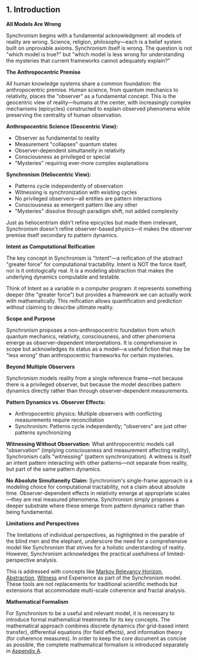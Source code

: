 ## 1. Introduction

**All Models Are Wrong**

Synchronism begins with a fundamental acknowledgment: all models of reality are wrong. Science, religion, philosophy—each is a belief system built on unprovable axioms. Synchronism itself is wrong. The question is not "which model is true?" but "which model is less wrong for understanding the mysteries that current frameworks cannot adequately explain?"

**The Anthropocentric Premise**

All human knowledge systems share a common foundation: the anthropocentric premise. Human science, from quantum mechanics to relativity, places the "observer" as a fundamental concept. This is the geocentric view of reality—humans at the center, with increasingly complex mechanisms (epicycles) constructed to explain observed phenomena while preserving the centrality of human observation.

**Anthropocentric Science (Geocentric View):**
- Observer as fundamental to reality
- Measurement "collapses" quantum states
- Observer-dependent simultaneity in relativity
- Consciousness as privileged or special
- "Mysteries" requiring ever-more complex explanations

**Synchronism (Heliocentric View):**
- Patterns cycle independently of observation
- Witnessing is synchronization with existing cycles
- No privileged observers—all entities are pattern interactions
- Consciousness as emergent pattern like any other
- "Mysteries" dissolve through paradigm shift, not added complexity

Just as heliocentrism didn't refine epicycles but made them irrelevant, Synchronism doesn't refine observer-based physics—it makes the observer premise itself secondary to pattern dynamics.

**Intent as Computational Reification**

The key concept in Synchronism is "Intent"—a reification of the abstract "greater force" for computational tractability. Intent is NOT the force itself, nor is it ontologically real. It is a modeling abstraction that makes the underlying dynamics computable and testable.

Think of Intent as a variable in a computer program: it represents something deeper (the "greater force") but provides a framework we can actually work with mathematically. This reification allows quantification and prediction without claiming to describe ultimate reality.

**Scope and Purpose**

Synchronism proposes a non-anthropocentric foundation from which quantum mechanics, relativity, consciousness, and other phenomena emerge as observer-dependent interpretations. It is comprehensive in scope but acknowledges its status as a model—a useful fiction that may be "less wrong" than anthropocentric frameworks for certain mysteries.

**Beyond Multiple Observers**

Synchronism models reality from a single reference frame—not because there is a privileged observer, but because the model describes pattern dynamics directly rather than through observer-dependent measurements.

**Pattern Dynamics vs. Observer Effects:**
- Anthropocentric physics: Multiple observers with conflicting measurements require reconciliation
- Synchronism: Patterns cycle independently; "observers" are just other patterns synchronizing

**Witnessing Without Observation:**
What anthropocentric models call "observation" (implying consciousness and measurement affecting reality), Synchronism calls "witnessing" (pattern synchronization). A witness is itself an intent pattern interacting with other patterns—not separate from reality, but part of the same pattern dynamics.

**No Absolute Simultaneity Claim:**
Synchronism's single-frame approach is a modeling choice for computational tractability, not a claim about absolute time. Observer-dependent effects in relativity emerge at appropriate scales—they are real measured phenomena. Synchronism simply proposes a deeper substrate where these emerge from pattern dynamics rather than being fundamental.

**Limitations and Perspectives**

 The limitations of individual perspectives, as highlighted in the parable of the blind men and the elephant, underscore the need for a comprehensive model like Synchronism that strives for a holistic understanding of reality. However, Synchronism acknowledges the practical usefulness of limited-perspective analysis.

 This is addressed with concepts like [Markov Relevancy Horizon](#mrh), [Abstraction](#abstraction), [Witness](#witness-effect) and Experience as part of the Synchronism model. These tools are not replacements for traditional scientific methods but extensions that accommodate multi-scale coherence and fractal analysis.

**Mathematical Formalism**

 For Synchronism to be a useful and relevant model, it is necessary to introduce formal mathematical treatments for its key concepts. The mathematical approach combines discrete dynamics (for grid-based intent transfer), differential equations (for field effects), and information theory (for coherence measures). In order to keep the core document as concise as possible, the complete mathematical formalism is introduced separately in [Appendix A](#appendix-a).
